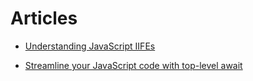# Articles

* [Understanding JavaScript IIFEs](https://blog.bitsrc.io/understanding-javascript-iifes-like-a-boss-35d20dc923db)

* [Streamline your JavaScript code with top-level await](https://opensource.com/article/20/11/top-level-await-javascript)